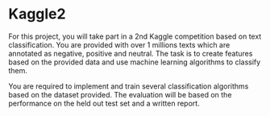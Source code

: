 # Kaggle2
For this project, you will take part in a 2nd Kaggle competition based on text classification.
You are provided with over 1 millions texts which are annotated as negative, positive and neutral. The task is to create features based on the provided data and use machine learning algorithms to classify them.

You are required to implement and train several classification algorithms based on the dataset provided. The evaluation will be based on the performance on the held out test set and a written report.
